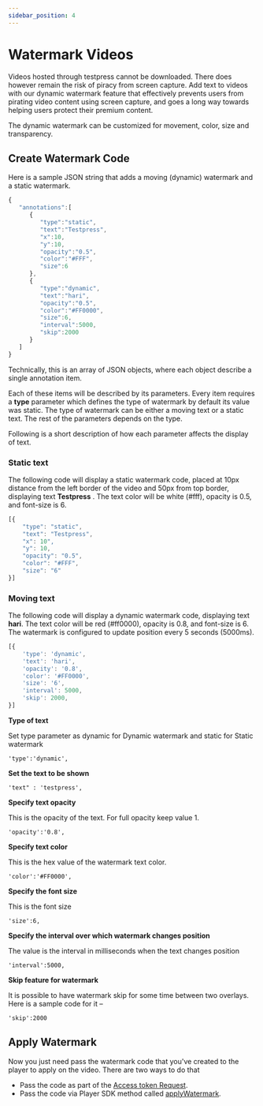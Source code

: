 ```yaml
---
sidebar_position: 4
---
```


# Watermark Videos

Videos hosted through testpress cannot be downloaded. There does however remain the risk of piracy from screen capture. Add text to videos with our dynamic watermark feature that effectively prevents users from pirating video content using screen capture, and goes a long way towards helping users protect their premium content.

The dynamic watermark can be customized for movement, color, size and transparency. 


## Create Watermark Code

Here is a sample JSON string that adds a moving (dynamic) watermark and a static watermark.

```js
{
   "annotations":[
      {
         "type":"static",
         "text":"Testpress",
         "x":10,
         "y":10,
         "opacity":"0.5",
         "color":"#FFF",
         "size":6
      },
      {
         "type":"dynamic",
         "text":"hari",
         "opacity":"0.5",
         "color":"#FF0000",
         "size":6,
         "interval":5000,
         "skip":2000
      }
   ]
}
```

Technically, this is an array of JSON objects, where each object describe a single annotation item.

Each of these items will be described by its parameters. Every item requires a **type** parameter which defines the type of watermark by default its value was static. The type of watermark can be either a moving text or a static text. The rest of the parameters depends on the type.

Following is a short description of how each parameter affects the display of text.

### Static text
The following code will display a static watermark code, placed at 10px distance from the left border of the video and 50px from top border, displaying text **Testpress** . The text color will be white (#fff), opacity is 0.5, and font-size is 6. 

```js
[{
	"type": "static",
	"text": "Testpress",
	"x": 10",
	"y": 10,
	"opacity": "0.5",
	"color": "#FFF",
	"size": "6"
}]
```


### Moving text

The following code will display a dynamic watermark code, displaying text **hari**. The text color will be red (#ff0000), opacity is 0.8, and font-size is 6. The watermark is configured to update position every 5 seconds (5000ms).

```js
[{
	'type': 'dynamic',
	'text': 'hari',
	'opacity': '0.8',
	'color': '#FF0000',
	'size': '6',
	'interval': 5000,
	'skip': 2000,
}]
```

**Type of text**

Set type parameter as dynamic for Dynamic watermark and static for Static watermark

```
'type':'dynamic',
```


**Set the text to be shown**

```
'text" : 'testpress',
```


**Specify text opacity**

This is the opacity of the text. For full opacity keep value 1.

```
'opacity':'0.8',
```


**Specify text color**

This is the hex value of the watermark text color. 

```
'color':'#FF0000',
```


**Specify the font size**

This is the font size

```
'size':6,
```


**Specify the interval over which watermark changes position**

The value is the interval in milliseconds when the text changes position

```
'interval':5000,
```


**Skip feature for watermark**

It is possible to have watermark skip for some time between two overlays. Here is a sample code for it –

```
'skip':2000
```


## Apply Watermark

Now you just need pass the watermark code that you've created to the player to apply on the video. There are two ways to do that

- Pass the code as part of the [Access token Request](./authentication#add-watermark).
- Pass the code via Player SDK method called [applyWatermark](./player-sdk/javascript-sdk/player-methods#apply-watermark-to-the-video).

